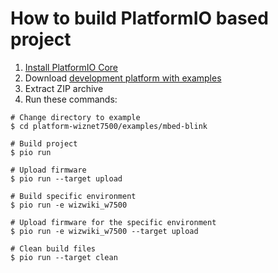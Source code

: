 How to build PlatformIO based project
=====================================

1. [Install PlatformIO Core](http://docs.platformio.org/page/core.html)
2. Download [development platform with examples](https://github.com/platformio/platform-wiznet7500/archive/develop.zip)
3. Extract ZIP archive
4. Run these commands:

```shell
# Change directory to example
$ cd platform-wiznet7500/examples/mbed-blink

# Build project
$ pio run

# Upload firmware
$ pio run --target upload

# Build specific environment
$ pio run -e wizwiki_w7500

# Upload firmware for the specific environment
$ pio run -e wizwiki_w7500 --target upload

# Clean build files
$ pio run --target clean
```
